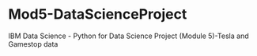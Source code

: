 # Mod5-DataScienceProject
IBM Data Science - Python for Data  Science Project (Module 5)-Tesla and Gamestop data
